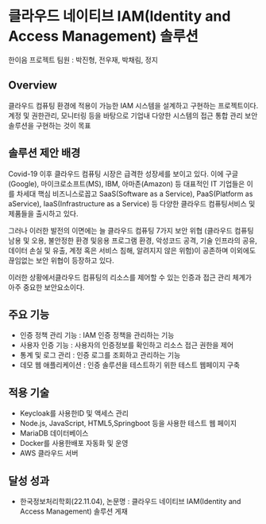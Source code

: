
# 클라우드 네이티브 IAM(Identity and Access Management) 솔루션

한이음 프로젝트 
팀원 : 박진형, 전우재, 박채림, 정지


## Overview
클라우드 컴퓨팅 환경에 적용이 가능한 IAM 시스템을 설계하고 구현하는 프로젝트이다. 계정 및 권한관리, 모니터링 등을 바탕으로 기업내 다양한 시스템의 접근 통합 관리 보안 솔루션을 구현하는 것이 목표

## 솔루션 제안 배경
 Covid-19 이후 클라우드 컴퓨팅 시장은 급격한 성장세를 보이고 있다. 이에 구글(Google), 마이크로소프트(MS), IBM, 아마존(Amazon) 등 대표적인 IT 기업들은 이를 차세대 핵심 비즈니스로꼽고 SaaS(Software as a Service), PaaS(Platform as aService), IaaS(Infrastructure as a Service) 등 다양한 클라우드 컴퓨팅서비스 및 제품들을 출시하고 있다.

그러나 이러한 발전의 이면에는 늘 클라우드 컴퓨팅 7가지 보안 위협 (클라우드 컴퓨팅 남용 및 오용, 불안정한 환경 및응용 프로그램 환경, 악성코드 공격, 기술 인프라의 공유, 데이터 손실 및 유출, 계정 혹은 서비스 침해, 알려지지 않은 위험)이 공존하며 이외에도 끊임없는 보안 위협이 등장하고 있다.

이러한 상황에서클라우드 컴퓨팅의 리소스를 제어할 수 있는 인증과 접근 관리 체계가 아주 중요한 보안요소이다.

## 주요 기능
+ 인증 정책 관리 기능 : IAM 인증 정책을 관리하는 기능
+ 사용자 인증 기능 : 사용자의 인증정보를 확인하고 리소스 접근 권한을 제어
+ 통계 및 로그 관리 : 인증 로그를 조회하고 관리하는 기능
+ 데모 웹 애플리케이션 : 인증 솔루션을 테스트하기 위한 테스트 웹페이지 구축


## 적용 기술
 + Keycloak를 사용한ID 및 액세스 관리
 + Node.js, JavaScript, HTML5,Springboot 등을 사용한 테스트 웹 페이지
 + MariaDB 데이터베이스
 + Docker를 사용한배포 자동화 및 운영
 + AWS 클라우드 서버


## 달성 성과
 + 한국정보처리학회(22.11.04), 논문명 : 클라우드 네이티브 IAM(Identity and Access Management) 솔루션 게재   


  
